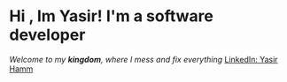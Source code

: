 
<h1 style={"color:red"}>Hi , Im Yasir! I'm a software developer</h1>

_Welcome to my **kingdom**, where I mess and fix everything_
<a href="https://www.linkedin.com/in/yasirhasn9/">LinkedIn: Yasir Hamm </a>
